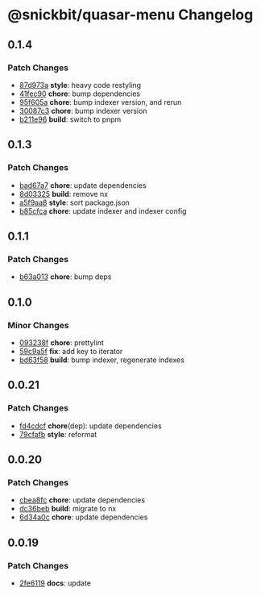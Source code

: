 # @snickbit/quasar-menu Changelog

## 0.1.4

### Patch Changes

- [87d973a](https://github.com/snickbit/quasar/commit/87d973a) **style**:  heavy code restyling
- [41fec90](https://github.com/snickbit/quasar/commit/41fec90) **chore**:  bump dependencies
- [95f605a](https://github.com/snickbit/quasar/commit/95f605a) **chore**:  bump indexer version, and rerun
- [30087c3](https://github.com/snickbit/quasar/commit/30087c3) **chore**:  bump indexer version
- [b211e96](https://github.com/snickbit/quasar/commit/b211e96) **build**:  switch to pnpm

## 0.1.3

### Patch Changes

- [bad67a7](https://github.com/snickbit/quasar/commit/bad67a7) **chore**:  update dependencies
- [8d03325](https://github.com/snickbit/quasar/commit/8d03325) **build**:  remove nx
- [a5f9aa8](https://github.com/snickbit/quasar/commit/a5f9aa8) **style**:  sort package.json
- [b85cfca](https://github.com/snickbit/quasar/commit/b85cfca) **chore**:  update indexer and indexer config

## 0.1.1

### Patch Changes

- [b63a013](https://github.com/snickbit/quasar/commit/b63a013) **chore**:  bump deps

## 0.1.0

### Minor Changes

- [093238f](https://github.com/snickbit/quasar/commit/093238f) **chore**:  prettylint
- [59c9a5f](https://github.com/snickbit/quasar/commit/59c9a5f) **fix**:  add key to iterator
- [bd63f58](https://github.com/snickbit/quasar/commit/bd63f58) **build**:  bump indexer, regenerate indexes

## 0.0.21

### Patch Changes

- [fd4cdcf](https://github.com/snickbit/quasar/commit/fd4cdcf) **chore**(dep):  update dependencies
- [79cfafb](https://github.com/snickbit/quasar/commit/79cfafb) **style**:  reformat

## 0.0.20

### Patch Changes

- [cbea8fc](https://github.com/snickbit/quasar/commit/cbea8fc) **chore**:  update dependencies
- [dc36beb](https://github.com/snickbit/quasar/commit/dc36beb) **build**:  migrate to nx
- [6d34a0c](https://github.com/snickbit/quasar/commit/6d34a0c) **chore**:  update dependencies

## 0.0.19

### Patch Changes

- [2fe6119](https://github.com/snickbit/quasar/commit/2fe6119) **docs**:  update

